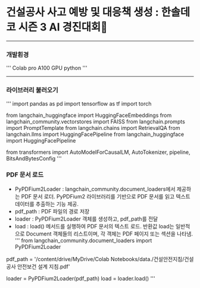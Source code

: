 건설공사 사고 예방 및 대응책 생성 : 한솔데코 시즌 3 AI 경진대회👷
===============================================================
---------------------------------------------------------------

### 개발횐경
'''
Colab pro A100 GPU
python
'''

<hr/>

### 라이브러리 불러오기
'''
import pandas as pd
import tensorflow as tf
import torch

from langchain_huggingface import HuggingFaceEmbeddings
from langchain_community.vectorstores import FAISS
from langchain.prompts import PromptTemplate
from langchain.chains import RetrievalQA
from langchain.llms import HuggingFacePipeline
from langchain_huggingface import HuggingFacePipeline

from transformers import AutoModelForCausalLM, AutoTokenizer, pipeline, BitsAndBytesConfig
'''

### PDF 문서 로드
- PyPDFium2Loader : langchain_community.document_loaders에서 제공하는 PDF 문서 로더. PyPDFium2 라이브러리를 기반으로 PDF 문서를 읽고 텍스트 데이터를 추출하는 기능 제공.
- pdf_path : PDF 파일의 경로 저장
- loader : PyPDFium2Loader 객체를 생성하고, pdf_path를 전달
- load : load() 메서드를 실행하여 PDF 문서의 텍스트 로드. 반환값 load는 일반적으로 Document 객체들의 리스트이며, 각 객체는 PDF 페이지 또는 섹션을 나타냄.
'''
from langchain_community.document_loaders import PyPDFium2Loader

pdf_path = '/content/drive/MyDrive/Colab Notebooks/data./건설안전지침/건설공사 안전보건 설계 지침.pdf'

loader = PyPDFium2Loader(pdf_path)
load = loader.load()
'''

